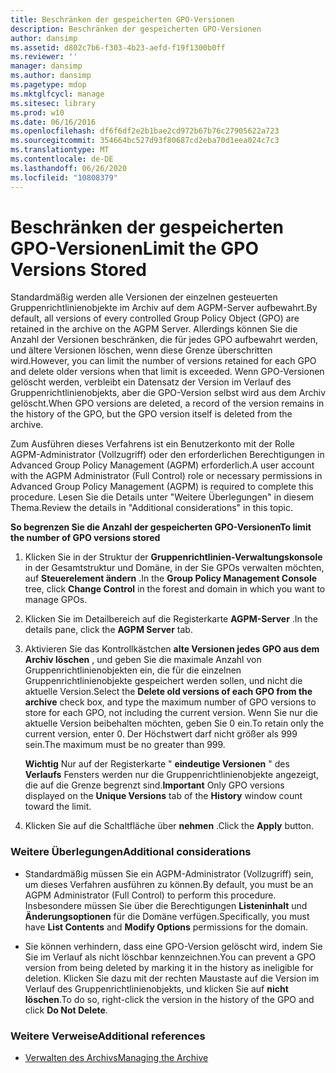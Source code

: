 ```yaml
---
title: Beschränken der gespeicherten GPO-Versionen
description: Beschränken der gespeicherten GPO-Versionen
author: dansimp
ms.assetid: d802c7b6-f303-4b23-aefd-f19f1300b0ff
ms.reviewer: ''
manager: dansimp
ms.author: dansimp
ms.pagetype: mdop
ms.mktglfcycl: manage
ms.sitesec: library
ms.prod: w10
ms.date: 06/16/2016
ms.openlocfilehash: df6f6df2e2b1bae2cd972b67b76c27905622a723
ms.sourcegitcommit: 354664bc527d93f80687cd2eba70d1eea024c7c3
ms.translationtype: MT
ms.contentlocale: de-DE
ms.lasthandoff: 06/26/2020
ms.locfileid: "10808379"
---
```

# <span data-ttu-id="9f9de-103">Beschränken der gespeicherten GPO-Versionen</span><span class="sxs-lookup"><span data-stu-id="9f9de-103">Limit the GPO Versions Stored</span></span>


<span data-ttu-id="9f9de-104">Standardmäßig werden alle Versionen der einzelnen gesteuerten Gruppenrichtlinienobjekte im Archiv auf dem AGPM-Server aufbewahrt.</span><span class="sxs-lookup"><span data-stu-id="9f9de-104">By default, all versions of every controlled Group Policy Object (GPO) are retained in the archive on the AGPM Server.</span></span> <span data-ttu-id="9f9de-105">Allerdings können Sie die Anzahl der Versionen beschränken, die für jedes GPO aufbewahrt werden, und ältere Versionen löschen, wenn diese Grenze überschritten wird.</span><span class="sxs-lookup"><span data-stu-id="9f9de-105">However, you can limit the number of versions retained for each GPO and delete older versions when that limit is exceeded.</span></span> <span data-ttu-id="9f9de-106">Wenn GPO-Versionen gelöscht werden, verbleibt ein Datensatz der Version im Verlauf des Gruppenrichtlinienobjekts, aber die GPO-Version selbst wird aus dem Archiv gelöscht.</span><span class="sxs-lookup"><span data-stu-id="9f9de-106">When GPO versions are deleted, a record of the version remains in the history of the GPO, but the GPO version itself is deleted from the archive.</span></span>

<span data-ttu-id="9f9de-107">Zum Ausführen dieses Verfahrens ist ein Benutzerkonto mit der Rolle AGPM-Administrator (Vollzugriff) oder den erforderlichen Berechtigungen in Advanced Group Policy Management (AGPM) erforderlich.</span><span class="sxs-lookup"><span data-stu-id="9f9de-107">A user account with the AGPM Administrator (Full Control) role or necessary permissions in Advanced Group Policy Management (AGPM) is required to complete this procedure.</span></span> <span data-ttu-id="9f9de-108">Lesen Sie die Details unter "Weitere Überlegungen" in diesem Thema.</span><span class="sxs-lookup"><span data-stu-id="9f9de-108">Review the details in "Additional considerations" in this topic.</span></span>

**<span data-ttu-id="9f9de-109">So begrenzen Sie die Anzahl der gespeicherten GPO-Versionen</span><span class="sxs-lookup"><span data-stu-id="9f9de-109">To limit the number of GPO versions stored</span></span>**

1.  <span data-ttu-id="9f9de-110">Klicken Sie in der Struktur der **Gruppenrichtlinien-Verwaltungskonsole** in der Gesamtstruktur und Domäne, in der Sie GPOs verwalten möchten, auf **Steuerelement ändern** .</span><span class="sxs-lookup"><span data-stu-id="9f9de-110">In the **Group Policy Management Console** tree, click **Change Control** in the forest and domain in which you want to manage GPOs.</span></span>

2.  <span data-ttu-id="9f9de-111">Klicken Sie im Detailbereich auf die Registerkarte **AGPM-Server** .</span><span class="sxs-lookup"><span data-stu-id="9f9de-111">In the details pane, click the **AGPM Server** tab.</span></span>

3.  <span data-ttu-id="9f9de-112">Aktivieren Sie das Kontrollkästchen **alte Versionen jedes GPO aus dem Archiv löschen** , und geben Sie die maximale Anzahl von Gruppenrichtlinienobjekten ein, die für die einzelnen Gruppenrichtlinienobjekte gespeichert werden sollen, und nicht die aktuelle Version.</span><span class="sxs-lookup"><span data-stu-id="9f9de-112">Select the **Delete old versions of each GPO from the archive** check box, and type the maximum number of GPO versions to store for each GPO, not including the current version.</span></span> <span data-ttu-id="9f9de-113">Wenn Sie nur die aktuelle Version beibehalten möchten, geben Sie 0 ein.</span><span class="sxs-lookup"><span data-stu-id="9f9de-113">To retain only the current version, enter 0.</span></span> <span data-ttu-id="9f9de-114">Der Höchstwert darf nicht größer als 999 sein.</span><span class="sxs-lookup"><span data-stu-id="9f9de-114">The maximum must be no greater than 999.</span></span>

    <span data-ttu-id="9f9de-115">**Wichtig**  Nur auf der Registerkarte " **eindeutige Versionen** " des **Verlaufs** Fensters werden nur die Gruppenrichtlinienobjekte angezeigt, die auf die Grenze begrenzt sind.</span><span class="sxs-lookup"><span data-stu-id="9f9de-115">**Important** Only GPO versions displayed on the **Unique Versions** tab of the **History** window count toward the limit.</span></span>

     

4.  <span data-ttu-id="9f9de-116">Klicken Sie auf die Schaltfläche über **nehmen** .</span><span class="sxs-lookup"><span data-stu-id="9f9de-116">Click the **Apply** button.</span></span>

### <span data-ttu-id="9f9de-117">Weitere Überlegungen</span><span class="sxs-lookup"><span data-stu-id="9f9de-117">Additional considerations</span></span>

-   <span data-ttu-id="9f9de-118">Standardmäßig müssen Sie ein AGPM-Administrator (Vollzugriff) sein, um dieses Verfahren ausführen zu können.</span><span class="sxs-lookup"><span data-stu-id="9f9de-118">By default, you must be an AGPM Administrator (Full Control) to perform this procedure.</span></span> <span data-ttu-id="9f9de-119">Insbesondere müssen Sie über die Berechtigungen **Listeninhalt** und **Änderungsoptionen** für die Domäne verfügen.</span><span class="sxs-lookup"><span data-stu-id="9f9de-119">Specifically, you must have **List Contents** and **Modify Options** permissions for the domain.</span></span>

-   <span data-ttu-id="9f9de-120">Sie können verhindern, dass eine GPO-Version gelöscht wird, indem Sie Sie im Verlauf als nicht löschbar kennzeichnen.</span><span class="sxs-lookup"><span data-stu-id="9f9de-120">You can prevent a GPO version from being deleted by marking it in the history as ineligible for deletion.</span></span> <span data-ttu-id="9f9de-121">Klicken Sie dazu mit der rechten Maustaste auf die Version im Verlauf des Gruppenrichtlinienobjekts, und klicken Sie auf **nicht löschen**.</span><span class="sxs-lookup"><span data-stu-id="9f9de-121">To do so, right-click the version in the history of the GPO and click **Do Not Delete**.</span></span>

### <span data-ttu-id="9f9de-122">Weitere Verweise</span><span class="sxs-lookup"><span data-stu-id="9f9de-122">Additional references</span></span>

-   [<span data-ttu-id="9f9de-123">Verwalten des Archivs</span><span class="sxs-lookup"><span data-stu-id="9f9de-123">Managing the Archive</span></span>](managing-the-archive-agpm40.md)

 

 





